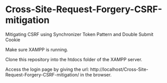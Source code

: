 # Cross-Site-Request-Forgery-CSRF-mitigation
Mitigating CSRF using Synchronizer Token Pattern and Double Submit Cookie

Make sure XAMPP is running.

Clone this repository into the htdocs folder of the XAMPP server.

Access the login page by giving the url: http://localhost/Cross-Site-Request-Forgery-CSRF-mitigation/ in the browser.


